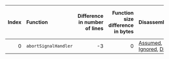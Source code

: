 |   Index | Function             |   Difference in number of lines |   Function size difference in bytes | Disassembly                                                             |   Number of lines in assumed build | Number of bytes in assumed build   |   Number of lines in ignored build | Number of bytes in ignored build   |
|--------:|:---------------------|--------------------------------:|------------------------------------:|:------------------------------------------------------------------------|-----------------------------------:|:-----------------------------------|-----------------------------------:|:-----------------------------------|
|       0 | `abortSignalHandler` |                              -3 |                                   0 | [Assumed](0.assume.s.txt), [Ignored](0.none.s.txt), [Diff](0.diff.html) |                                 32 | 4,198,320                          |                                 32 | 4,198,320                          |